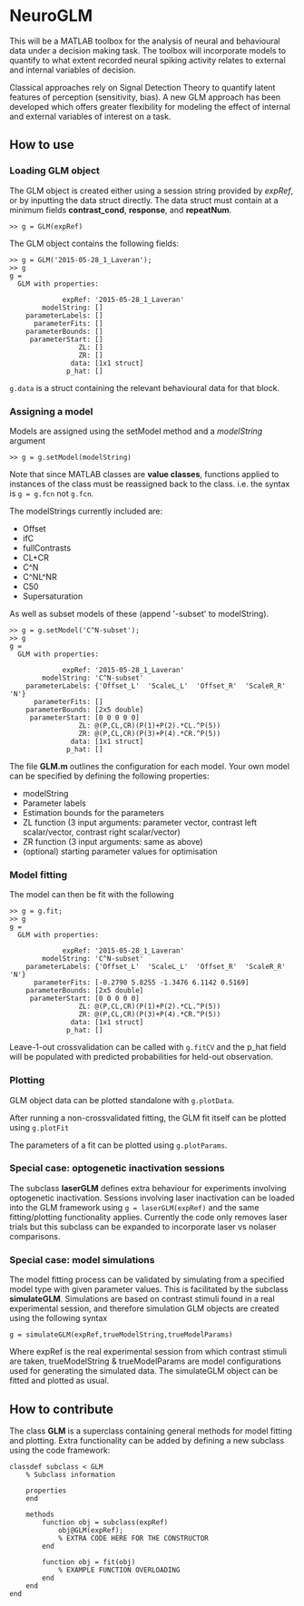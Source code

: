 # NeuroGLM

This will be a MATLAB toolbox for the analysis of neural and behavioural data under a decision making task. The toolbox will incorporate models to quantify to what extent recorded neural spiking activity relates to external and internal variables of decision.

Classical approaches rely on Signal Detection Theory to quantify latent features of perception (sensitivity, bias). A new GLM approach has been developed which offers greater flexibility for modeling the effect of internal and external variables of interest on a task.

## How to use
### Loading GLM object
The GLM object is created either using a session string provided by *expRef*, or by inputting the data struct directly. The data struct must contain at a minimum fields **contrast_cond**, **response**, and **repeatNum**.
```
>> g = GLM(expRef)
```

The GLM object contains the following fields:
```
>> g = GLM('2015-05-28_1_Laveran');
>> g
g =
  GLM with properties:

             expRef: '2015-05-28_1_Laveran'
        modelString: []
    parameterLabels: []
      parameterFits: []
    parameterBounds: []
     parameterStart: []
                 ZL: []
                 ZR: []
               data: [1x1 struct]
              p_hat: []
```
`g.data` is a struct containing the relevant behavioural data for that block. 

### Assigning a model
Models are assigned using the setModel method and a *modelString* argument
```
>> g = g.setModel(modelString)
```
Note that since MATLAB classes are **value classes**, functions applied to instances of the class must be reassigned back to the class. i.e. the syntax is `g = g.fcn` not  `g.fcn`.

The modelStrings currently included are:

* Offset
* ifC
* fullContrasts
* CL+CR
* C^N
* C^NL^NR
* C50
* Supersaturation

As well as subset models of these (append '-subset' to modelString).

```
>> g = g.setModel('C^N-subset');
>> g
g = 
  GLM with properties:

             expRef: '2015-05-28_1_Laveran'
        modelString: 'C^N-subset'
    parameterLabels: {'Offset_L'  'ScaleL_L'  'Offset_R'  'ScaleR_R'  'N'}
      parameterFits: []
    parameterBounds: [2x5 double]
     parameterStart: [0 0 0 0 0]
                 ZL: @(P,CL,CR)(P(1)+P(2).*CL.^P(5))
                 ZR: @(P,CL,CR)(P(3)+P(4).*CR.^P(5))
               data: [1x1 struct]
              p_hat: []
```

The file **GLM.m** outlines the configuration for each model. Your own model can be specified by defining the following properties:

* modelString
* Parameter labels
* Estimation bounds for the parameters
* ZL function (3 input arguments: parameter vector, contrast left scalar/vector, contrast right scalar/vector) 
* ZR function (3 input arguments: same as above)
* (optional) starting parameter values for optimisation

### Model fitting
The model can then be fit with the following
```
>> g = g.fit;
>> g
g = 
  GLM with properties:

             expRef: '2015-05-28_1_Laveran'
        modelString: 'C^N-subset'
    parameterLabels: {'Offset_L'  'ScaleL_L'  'Offset_R'  'ScaleR_R'  'N'}
      parameterFits: [-0.2790 5.8255 -1.3476 6.1142 0.5169]
    parameterBounds: [2x5 double]
     parameterStart: [0 0 0 0 0]
                 ZL: @(P,CL,CR)(P(1)+P(2).*CL.^P(5))
                 ZR: @(P,CL,CR)(P(3)+P(4).*CR.^P(5))
               data: [1x1 struct]
              p_hat: []
```

Leave-1-out crossvalidation can be called with `g.fitCV` and the p_hat field will be populated with predicted probabilities for held-out observation.

### Plotting
GLM object data can be plotted standalone with `g.plotData`. 

After running a non-crossvalidated fitting, the GLM fit itself can be plotted using `g.plotFit`

The parameters of a fit can be plotted using `g.plotParams`.

### Special case: optogenetic inactivation sessions 
The subclass **laserGLM** defines extra behaviour for experiments involving optogenetic inactivation. Sessions involving laser inactivation can be loaded into the GLM framework using `g = laserGLM(expRef)` and the same fitting/plotting functionality applies. Currently the code only removes laser trials but this subclass can be expanded to incorporate laser vs nolaser comparisons. 

### Special case: model simulations
The model fitting process can be validated by simulating from a specified model type with given parameter values. This is facilitated by the subclass **simulateGLM**. Simulations are based on contrast stimuli found in a real experimental session, and therefore simulation GLM objects are created using the following syntax
```
g = simulateGLM(expRef,trueModelString,trueModelParams)
```
Where expRef is the real experimental session from which contrast stimuli are taken, trueModelString & trueModelParams are model configurations used for generating the simulated data. The simulateGLM object can be fitted and plotted as usual.

## How to contribute
The class **GLM** is a superclass containing general methods for model fitting and plotting. Extra functionality can be added by defining a new subclass using the code framework:
```
classdef subclass < GLM
    % Subclass information
    
    properties
    end
    
    methods
        function obj = subclass(expRef)
            obj@GLM(expRef);
            % EXTRA CODE HERE FOR THE CONSTRUCTOR
        end
        
        function obj = fit(obj)
            % EXAMPLE FUNCTION OVERLOADING
        end    
    end
end
```
